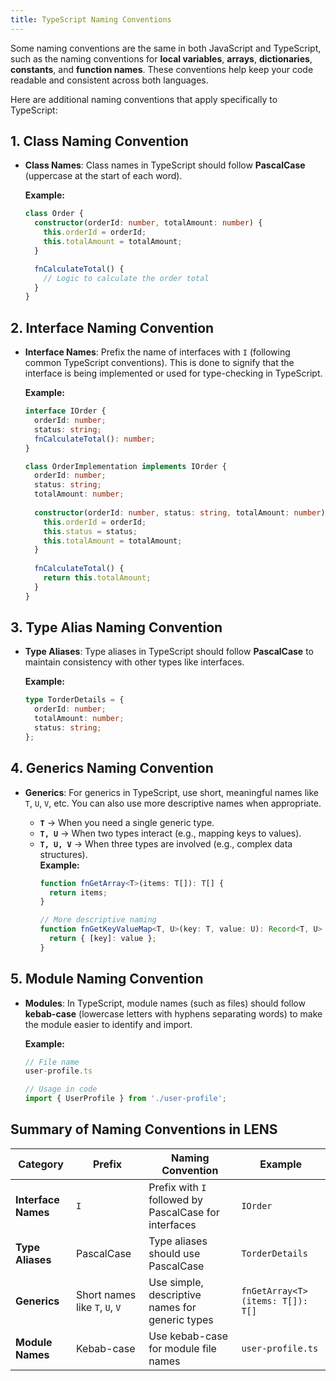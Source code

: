 ```yaml
---
title: TypeScript Naming Conventions
---
```


Some naming conventions are the same in both JavaScript and TypeScript, such as the naming conventions for **local variables**, **arrays**, **dictionaries**, **constants**, and **function names**. These conventions help keep your code readable and consistent across both languages.


Here are additional naming conventions that apply specifically to TypeScript:

## 1. **Class Naming Convention**

- **Class Names**: Class names in TypeScript should follow **PascalCase** (uppercase at the start of each word).

    **Example:**
    ```ts
    class Order {
      constructor(orderId: number, totalAmount: number) {
        this.orderId = orderId;
        this.totalAmount = totalAmount;
      }

      fnCalculateTotal() {
        // Logic to calculate the order total
      }
    }
    ```

## 2. **Interface Naming Convention**

- **Interface Names**: Prefix the name of interfaces with `I` (following common TypeScript conventions). This is done to signify that the interface is being implemented or used for type-checking in TypeScript.

    **Example:**
    ```ts
    interface IOrder {
      orderId: number;
      status: string;
      fnCalculateTotal(): number;
    }

    class OrderImplementation implements IOrder {
      orderId: number;
      status: string;
      totalAmount: number;
      
      constructor(orderId: number, status: string, totalAmount: number) {
        this.orderId = orderId;
        this.status = status;
        this.totalAmount = totalAmount;
      }
      
      fnCalculateTotal() {
        return this.totalAmount;
      }
    }
    ```

## 3. **Type Alias Naming Convention**

- **Type Aliases**: Type aliases in TypeScript should follow **PascalCase** to maintain consistency with other types like interfaces.

    **Example:**
    ```ts
    type TorderDetails = {
      orderId: number;
      totalAmount: number;
      status: string;
    };
    ```

## 4. **Generics Naming Convention**

- **Generics**: For generics in TypeScript, use short, meaningful names like `T`, `U`, `V`, etc. You can also use more descriptive names when appropriate.

  - **`T`** → When you need a single generic type.  
  - **`T, U`** → When two types interact (e.g., mapping keys to values).  
  - **`T, U, V`** → When three types are involved (e.g., complex data structures).  
    **Example:**
    ```ts
    function fnGetArray<T>(items: T[]): T[] {
      return items;
    }

    // More descriptive naming
    function fnGetKeyValueMap<T, U>(key: T, value: U): Record<T, U> {
      return { [key]: value };
    }
    ```

## 5. **Module Naming Convention**

- **Modules**: In TypeScript, module names (such as files) should follow **kebab-case** (lowercase letters with hyphens separating words) to make the module easier to identify and import.

    **Example:**
    ```ts
    // File name
    user-profile.ts

    // Usage in code
    import { UserProfile } from './user-profile';
    ```

## Summary of Naming Conventions in LENS

| **Category**      | **Prefix**                | **Naming Convention**                                                | **Example**                                      |
|-------------------|---------------------------|----------------------------------------------------------------------|--------------------------------------------------|
| **Interface Names** | `I`                       | Prefix with `I` followed by PascalCase for interfaces                | `IOrder`                                         |
| **Type Aliases**    | PascalCase                | Type aliases should use PascalCase                                    | `TorderDetails`                                   |
| **Generics**        | Short names like `T`, `U`, `V` | Use simple, descriptive names for generic types                       | `fnGetArray<T>(items: T[]): T[]`                   |
| **Module Names**    | Kebab-case                | Use kebab-case for module file names                                  | `user-profile.ts`                                |
